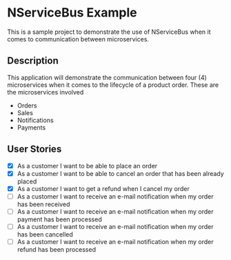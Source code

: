 # NServiceBus Example
This is a sample project to demonstrate the use of NServiceBus when it comes to communication between microservices.

## Description
This application will demonstrate the communication between four (4) microservices when it comes to the lifecycle of a product order. These are the microservices involved
- Orders
- Sales
- Notifications
- Payments

## User Stories
- [x] As a customer I want to be able to place an order
- [x] As a customer I want to be able to cancel an order that has been already placed
- [x] As a customer I want to get a refund when I cancel my order
- [ ] As a customer I want to receive an e-mail notification when my order has been received
- [ ] As a customer I want to receive an e-mail notification when my order payment has been processed
- [ ] As a customer I want to receive an e-mail notification when my order has been cancelled
- [ ] As a customer I want to receive an e-mail notification when my order refund has been processed